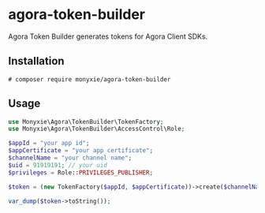 # agora-token-builder
Agora Token Builder generates tokens for Agora Client SDKs.

## Installation
```
# composer require monyxie/agora-token-builder
```

## Usage
```php
use Monyxie\Agora\TokenBuilder\TokenFactory;
use Monyxie\Agora\TokenBuilder\AccessControl\Role;

$appId = "your app id";
$appCertificate = "your app certificate";
$channelName = "your channel name";
$uid = 91919191; // your uid
$privileges = Role::PRIVILEGES_PUBLISHER;

$token = (new TokenFactory($appId, $appCertificate))->create($channelName, $uid, $privileges);

var_dump($token->toString());
```
